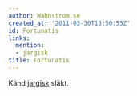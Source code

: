 ```yaml
---
author: Wahnstrom.se
created_at: '2011-03-30T13:50:55Z'
id: Fortunatis
links:
  mention:
  - jargisk
title: Fortunatis
---
```


Känd [jargisk] släkt.

  [jargisk]: jargisk